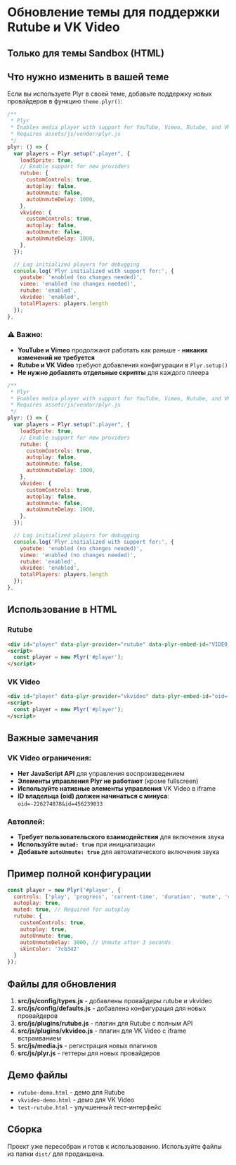 # Обновление темы для поддержки Rutube и VK Video

## Только для темы Sandbox (HTML)

## Что нужно изменить в вашей теме

Если вы используете Plyr в своей теме, добавьте поддержку новых провайдеров в функцию `theme.plyr()`:

```javascript
/**
 * Plyr
 * Enables media player with support for YouTube, Vimeo, Rutube, and VK Video
 * Requires assets/js/vendor/plyr.js
 */
plyr: () => {
  var players = Plyr.setup(".player", {
    loadSprite: true,
    // Enable support for new providers
    rutube: {
      customControls: true,
      autoplay: false,
      autoUnmute: false,
      autoUnmuteDelay: 1000,
    },
    vkvideo: {
      customControls: true,
      autoplay: false,
      autoUnmute: false,
      autoUnmuteDelay: 1000,
    },
  });

  // Log initialized players for debugging
  console.log('Plyr initialized with support for:', {
    youtube: 'enabled (no changes needed)',
    vimeo: 'enabled (no changes needed)',
    rutube: 'enabled',
    vkvideo: 'enabled',
    totalPlayers: players.length
  });
},
```

### ⚠️ Важно:
- **YouTube и Vimeo** продолжают работать как раньше - **никаких изменений не требуется**
- **Rutube и VK Video** требуют добавления конфигурации в `Plyr.setup()`
- **Не нужно добавлять отдельные скрипты** для каждого плеера

```javascript
/**
 * Plyr
 * Enables media player with support for YouTube, Vimeo, Rutube, and VK Video
 * Requires assets/js/vendor/plyr.js
 */
plyr: () => {
  var players = Plyr.setup(".player", {
    loadSprite: true,
    // Enable support for new providers
    rutube: {
      customControls: true,
      autoplay: false,
      autoUnmute: false,
      autoUnmuteDelay: 1000,
    },
    vkvideo: {
      customControls: true,
      autoplay: false,
      autoUnmute: false,
      autoUnmuteDelay: 1000,
    },
  });

  // Log initialized players for debugging
  console.log('Plyr initialized with support for:', {
    youtube: 'enabled (no changes needed)',
    vimeo: 'enabled (no changes needed)',
    rutube: 'enabled',
    vkvideo: 'enabled',
    totalPlayers: players.length
  });
},
```

## Использование в HTML

### Rutube
```html
<div id="player" data-plyr-provider="rutube" data-plyr-embed-id="VIDEO_ID"></div>
<script>
  const player = new Plyr('#player');
</script>
```

### VK Video
```html
<div id="player" data-plyr-provider="vkvideo" data-plyr-embed-id="oid=-VIDEO_OID&id=VIDEO_ID"></div>
<script>
  const player = new Plyr('#player');
</script>
```

## Важные замечания

### VK Video ограничения:
- **Нет JavaScript API** для управления воспроизведением
- **Элементы управления Plyr не работают** (кроме fullscreen)
- **Используйте нативные элементы управления** VK Video в iframe
- **ID владельца (oid) должен начинаться с минуса**: `oid=-226274878&id=456239033`

### Автоплей:
- **Требует пользовательского взаимодействия** для включения звука
- **Используйте `muted: true`** при инициализации
- **Добавьте `autoUnmute: true`** для автоматического включения звука

## Пример полной конфигурации

```javascript
const player = new Plyr('#player', {
  controls: ['play', 'progress', 'current-time', 'duration', 'mute', 'volume', 'fullscreen'],
  autoplay: true,
  muted: true, // Required for autoplay
  rutube: {
    customControls: true,
    autoplay: true,
    autoUnmute: true,
    autoUnmuteDelay: 3000, // Unmute after 3 seconds
    skinColor: '7cb342'
  }
});
```

## Файлы для обновления

1. **src/js/config/types.js** - добавлены провайдеры rutube и vkvideo
2. **src/js/config/defaults.js** - добавлена конфигурация для новых провайдеров
3. **src/js/plugins/rutube.js** - плагин для Rutube с полным API
4. **src/js/plugins/vkvideo.js** - плагин для VK Video с iframe встраиванием
5. **src/js/media.js** - регистрация новых плагинов
6. **src/js/plyr.js** - геттеры для новых провайдеров

## Демо файлы

- `rutube-demo.html` - демо для Rutube
- `vkvideo-demo.html` - демо для VK Video
- `test-rutube.html` - улучшенный тест-интерфейс

## Сборка

Проект уже пересобран и готов к использованию. Используйте файлы из папки `dist/` для продакшена.
